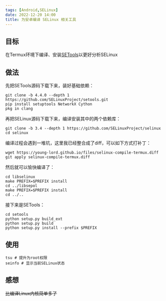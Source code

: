```yaml
---
tags: [Android,SELinux]
date: 2022-12-20 14:00
title: 为安卓编译 SELinux 相关工具
---
```


## 目标

在Termux环境下编译、安装[SETools](https://github.com/SELinuxProject/setools)以更好分析SELinux

## 做法

先把SETools源码下载下来，装好基础依赖：

```
git clone -b 4.4.0 --depth 1 https://github.com/SELinuxProject/setools.git
pip install setuptools NetworkX Cython
pkg in clang
```

再把SELinux源码下载下来，编译安装其中的两个依赖库：

```
git clone -b 3.4 --depth 1 https://github.com/SELinuxProject/selinux
cd selinux
```

编译过程会遇到一堆坑，这里我已经整合成了diff，可以如下方式打补丁：

```
wget https://young-lord.github.io/files/selinux-compile-termux.diff
git apply selinux-compile-termux.diff
```

然后就可以愉快编译了：

```
cd libselinux
make PREFIX=$PREFIX install
cd ../libsepol
make PREFIX=$PREFIX install
cd ../..
```

接下来是SETools：

```
cd setools
python setup.py build_ext
python setup.py build
python setup.py install --prefix $PREFIX
```

## 使用

```
tsu # 提升为root权限
seinfo # 显示当前SELinux状态
```

## 感想

<del>比编译Linux内核简单多了</del>
